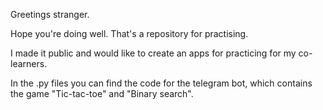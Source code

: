 Greetings stranger.

Hope you're doing well. That's a repository for practising.

I made it public and would like to create an apps for practicing for my co-learners.

In the .py files you can find the code for the telegram bot, which contains the game "Tic-tac-toe" and "Binary search".
